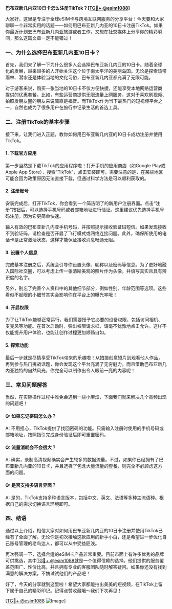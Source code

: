 **巴布亚新几内亚10日卡怎么注册TikTok？[[TG💪+ @esim1088](https://t.me/s/esim1088)]**

大家好，这里是专注于全球eSIM卡与跨境互联网服务的分享平台！今天要和大家聊聊一个非常实用的话题——如何用巴布亚新几内亚的10日卡注册TikTok。如果你最近计划去巴布亚新几内亚旅游或者工作，又想在社交媒体上分享你的精彩瞬间，那么这篇文章一定不能错过！

### 一、为什么选择巴布亚新几内亚10日卡？

首先，我们来了解一下为什么很多人会选择巴布亚新几内亚的10日卡。随着全球化的发展，越来越多的人开始关注这个位于南太平洋的美丽岛国。无论是探索热带雨林、潜水还是体验当地的文化习俗，巴布亚新几内亚都充满了无限可能。

对于游客来说，购买一张当地的10日卡不仅方便快捷，还能享受本地网络运营商提供的优惠套餐。比如，有些运营商提供无限流量上网服务，这对于喜欢刷视频、拍照发朋友圈的朋友来说简直是福音。而TikTok作为当下最热门的短视频平台之一，自然也成为了很多用户在旅行中记录生活的首选工具。

### 二、注册TikTok的基本步骤

接下来，让我们进入正题，教你如何用巴布亚新几内亚的10日卡成功注册并使用TikTok。

#### 1. 下载官方应用
第一步当然是下载TikTok的应用程序啦！打开手机的应用商店（如Google Play或Apple App Store），搜索“TikTok”，点击安装即可。需要注意的是，在某些地区可能会因为政策原因无法直接下载，但通过科学方法是可以顺利获取的。

#### 2. 注册账号
安装完成后，打开TikTok，你会看到一个简洁明了的新用户注册界面。点击“注册”按钮后，可以选择手机号码或者邮箱地址进行验证。这里建议优先选择手机号码注册，因为它更简单快速。

输入有效的巴布亚新几内亚手机号码，并按照提示接收验证码短信。如果发现接收不到验证码，请检查是否开启了飞行模式或网络连接问题。此外，确保所使用的电话卡是正常激活状态，这样才能保证接收消息畅通无阻。

#### 3. 设置个人信息
完成基本注册之后，系统会引导你设置头像、昵称以及密码等信息。为了更好地融入国际社交圈，可以考虑上传一张清晰美观的照片作为头像，并填写真实且具有辨识度的名字。

另外，别忘了完善个人资料中的其他细节部分，例如性别、年龄范围等选项。这些看似不起眼的小细节其实会影响你在平台上的曝光率哦！

#### 4. 开启权限
为了让TikTok能够正常运行，我们需要授予它必要的设备权限，包括访问相机、麦克风等功能。在首次启动时，弹出权限请求框，请毫不犹豫地点击允许。这样不仅能提升用户体验，也能让创作过程更加顺畅自如。

#### 5. 探索功能
最后一步就是尽情享受TikTok带来的乐趣啦！从拍摄创意短片到观看他人作品，再到参与热门挑战话题，你会发现这个平台充满了无穷魅力。而且借助巴布亚新几内亚独特的自然风光，你完全可以制作出令人眼前一亮的内容呢！

### 三、常见问题解答

当然，在实际操作过程中难免会遇到一些小麻烦，下面我们就来解决几个高频出现的问题吧！

#### Q: 如果忘记密码怎么办？
A: 不用担心，TikTok提供了找回密码的功能。只需输入注册时使用的手机号码或邮箱地址，按照指引完成身份验证后即可重置密码。

#### Q: 流量消耗会不会很大？
A: 确实，录制高清视频确实会产生较多的数据流量。不过，如果你已经拥有了巴布亚新几内亚的10日卡，并且选择了包含大量流量的套餐，则完全不必顾虑这方面的问题。

#### Q: 是否支持多语言界面？
A: 是的，TikTok支持多种语言版本，包括中文、英文、法语等多种主流语种。根据自己的需求切换语言环境即可。

### 四、结语

通过以上介绍，相信大家对如何用巴布亚新几内亚的10日卡注册并使用TikTok已经有了全面了解。无论你是初次接触这款应用的新手小白，还是希望进一步优化自己账号管理的老鸟达人，都可以从中受益匪浅。

再次强调一下，选择合适的eSIM卡产品非常重要。目前市面上有许多优秀的品牌可供挑选，其中[TG💪+ @esim1088](https://t.me/s/esim1088)就是一个值得信赖的选择。他们提供的服务覆盖范围广、性价比高，并且拥有专业的客服团队随时解答疑问。如果你还没有找到满意的解决方案，不妨试试他们的产品吧！

好了，今天的分享就到这里啦！希望大家都能拍出美美的短视频，在TikTok上留下属于自己的精彩印记。记得点赞收藏哦～我们下次再见！

[[TG💪+ @esim1088](https://t.me/s/esim1088) ![Image](https://i.postimg.cc/4NQfJmqS/Snipaste-2025-05-13-00-14-12.png)]